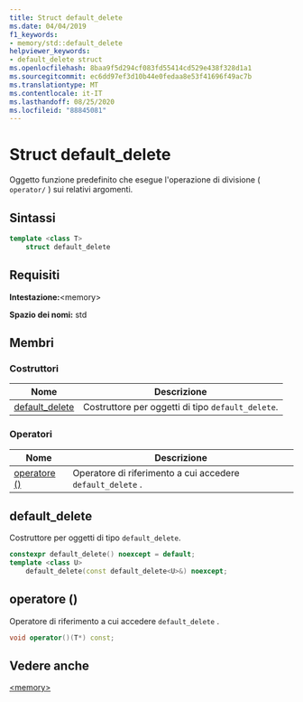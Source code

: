 ```yaml
---
title: Struct default_delete
ms.date: 04/04/2019
f1_keywords:
- memory/std::default_delete
helpviewer_keywords:
- default_delete struct
ms.openlocfilehash: 8baa9f5d294cf083fd55414cd529e438f328d1a1
ms.sourcegitcommit: ec6dd97ef3d10b44e0fedaa8e53f41696f49ac7b
ms.translationtype: MT
ms.contentlocale: it-IT
ms.lasthandoff: 08/25/2020
ms.locfileid: "88845081"
---
```

# <a name="default_delete-struct"></a>Struct default_delete

Oggetto funzione predefinito che esegue l'operazione di divisione ( `operator/` ) sui relativi argomenti.

## <a name="syntax"></a>Sintassi

```cpp
template <class T>
    struct default_delete
```

## <a name="requirements"></a>Requisiti

**Intestazione:**\<memory>

**Spazio dei nomi:** std

## <a name="members"></a>Membri

### <a name="constructors"></a>Costruttori

|Nome|Descrizione|
|-|-|
|[default_delete](#default_delete)|Costruttore per oggetti di tipo `default_delete`.|

### <a name="operators"></a>Operatori

|Nome|Descrizione|
|-|-|
|[operatore ()](#op_paren)|Operatore di riferimento a cui accedere `default_delete` .|

## <a name="default_delete"></a><a name="default_delete"></a> default_delete

Costruttore per oggetti di tipo `default_delete`.

```cpp
constexpr default_delete() noexcept = default;
template <class U>
    default_delete(const default_delete<U>&) noexcept;
```

## <a name="operator"></a><a name="op_paren"></a> operatore ()

Operatore di riferimento a cui accedere `default_delete` .

```cpp
void operator()(T*) const;
```

## <a name="see-also"></a>Vedere anche

[\<memory>](../standard-library/memory.md)
